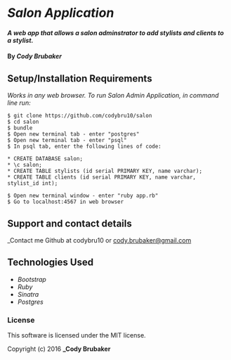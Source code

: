 # _Salon Application_

#### _A web app that allows a salon adminstrator to add stylists and clients to a stylist._

#### By _**Cody Brubaker**_


## Setup/Installation Requirements

_Works in any web browser. To run Salon Admin Application, in command line run:_

```
$ git clone https://github.com/codybru10/salon
$ cd salon
$ bundle
$ Open new terminal tab - enter "postgres"
$ Open new terminal tab - enter "psql"
$ In psql tab, enter the following lines of code:

* CREATE DATABASE salon;
* \c salon;
* CREATE TABLE stylists (id serial PRIMARY KEY, name varchar);
* CREATE TABLE clients (id serial PRIMARY KEY, name varchar, stylist_id int);

$ Open new terminal window - enter "ruby app.rb"
$ Go to localhost:4567 in web browser
```

## Support and contact details

_Contact me Github at codybru10 or cody.brubaker@gmail.com

## Technologies Used

* _Bootstrap_
* _Ruby_
* _Sinatra_
* _Postgres_


### License

This software is licensed under the MIT license.

Copyright (c) 2016 **_Cody Brubaker**
